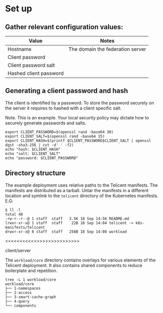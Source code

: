 # Set up

## Gather relevant configuration values:

| Value | Notes |
|-|-|
| Hostname | The domain the federation server |
| Client password |  |
| Client password salt | |
| Hashed client password | |

## Generating a client password and hash

The client is identified by a password. To store the password securely on the
server it requires to hashed with a client specific salt.

Note. This is an example. Your local security policy may dictate how to securely
generate passwords and salts.

```
export CLIENT_PASSWORD=$(openssl rand -base64 30)
export CLIENT_SALT=$(openssl rand -base64 15)
export CLIENT_HASH=$(printf $CLIENT_PASSWORD$CLIENT_SALT | openssl dgst -sha3-256 | cut -d' ' -f2)
echo "hash: $CLIENT_HASH"
echo "salt: $CLIENT_SALT"
echo "password: $CLIENT_PASSWORD"
```

## Directory structure

The example deployment uses relative paths to the Telicent manifests. The
manifests are distributed as a tarball. Untar the manifests in a different
location and symlink to the `telicent` directory of the Kubernetes manifests.
E.G:

```
$ ll -l
total 48
-rw-r--r--@ 1 staff  staff   3.5K 18 Sep 14:56 README.md
lrwxr-xr-x@ 1 staff  staff    22B 18 Sep 14:04 telicent -> k8s-manifests/telicent
drwxr-xr-x@ 8 staff  staff   256B 18 Sep 14:08 workload
```

<<<<<<<<<<<TODO>>>>>>>>>>>>>>>>>

client/server

The `workload/core` directory contains overlays for various elements of the Telicent
deployment. It also contains shared components to reduce boilerplate and
repetition.

```
tree -L 1 workload/core
workload/core
├── 1-namespaces
├── 2-access
├── 3-smart-cache-graph
├── 4-query
└── components
```
